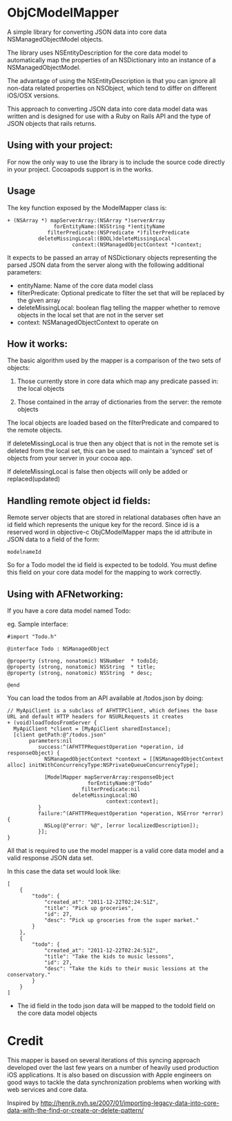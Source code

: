 # ObjCModelMapper

A simple library for converting JSON data into core data NSManagedObjectModel objects.

The library uses NSEntityDescription for the core data model to automatically map the properties of an NSDictionary into an instance of a NSManagedObjectModel.

The advantage of using the NSEntityDescription is that you can ignore all non-data related properties on NSObject, which tend to differ on different iOS/OSX versions.

This approach to converting JSON data into core data model data was written and is designed for use with a Ruby on Rails API and the type of JSON objects that rails returns.

## Using with your project:

For now the only way to use the library is to include the source code directly in your project.  Cocoapods support is in the works.

## Usage

The key function exposed by the ModelMapper class is:

    + (NSArray *) mapServerArray:(NSArray *)serverArray
                   forEntityName:(NSString *)entityName
                 filterPredicate:(NSPredicate *)filterPredicate
              deleteMissingLocal:(BOOL)deleteMissingLocal
                         context:(NSManagedObjectContext *)context;

It expects to be passed an array of NSDictionary objects representing the parsed JSON data from the server along with the following additional parameters:

* entityName: Name of the core data model class
* filterPredicate: Optional predicate to filter the set that will be replaced by the given array
* deleteMissingLocal: boolean flag telling the mapper whether to remove objects in the local set that are not in the server set
* context: NSManagedObjectContext to operate on

## How it works:

The basic algorithm used by the mapper is a comparison of the two sets of objects: 

1) Those currently store in core data which map any predicate passed in: the local objects

2) Those contained in the array of dictionaries from the server: the remote objects

The local objects are loaded based on the filterPredicate and compared to the remote objects.

If deleteMissingLocal is true then any object that is not in the remote set is deleted from the local set, this can be used to maintain a 'synced' set of objects from your server in your cocoa app.

If deleteMissingLocal is false then objects will only be added or replaced(updated)

## Handling remote object id fields:

Remote server objects that are stored in relational databases often have an id field which represents the unique key for the record.  Since id is a reserved word in objective-c ObjCModelMapper maps the id attribute in JSON data to a field of the form:

    modelnameId

So for a Todo model the id field is expected to be todoId.  You must define this field on your core data model for the mapping to work correctly. 

## Using with AFNetworking:

If you have a core data model named Todo:

eg. Sample interface:

    #import "Todo.h"

    @interface Todo : NSManagedObject

    @property (strong, nonatomic) NSNumber  * todoId;
    @property (strong, nonatomic) NSString  * title;
    @property (strong, nonatomic) NSString  * desc;

    @end

You can load the todos from an API available at /todos.json by doing:

    // MyApiClient is a subclass of AFHTTPClient, which defines the base URL and default HTTP headers for NSURLRequests it creates
    + (void)loadTodosFromServer {
      MyApiClient *client = [MyApiClient sharedInstance];      
      [client getPath:@"/todos.json"
           parameters:nil
              success:^(AFHTTPRequestOperation *operation, id responseObject) {
                NSManagedObjectContext *context = [[NSManagedObjectContext alloc] initWithConcurrencyType:NSPrivateQueueConcurrencyType];                
                
                [ModelMapper mapServerArray:responseObject 
                              forEntityName:@"Todo" 
                            filterPredicate:nil 
                         deleteMissingLocal:NO 
                                    context:context];                                
              }
              failure:^(AFHTTPRequestOperation *operation, NSError *error) {
                NSLog(@"error: %@", [error localizedDescription]);                                
              }];
    }

All that is required to use the model mapper is a valid core data model and a valid response JSON data set.

In this case the data set would look like:

    [
        {
            "todo": {
                "created_at": "2011-12-22T02:24:51Z",
                "title": "Pick up groceries",
                "id": 27,
                "desc": "Pick up groceries from the super market."                
            }
        },
        {
            "todo": {
                "created_at": "2011-12-22T02:24:51Z",
                "title": "Take the kids to music lessons",
                "id": 27,
                "desc": "Take the kids to their music lessions at the conservatory."
            }
        }
    ]

* The id field in the todo json data will be mapped to the todoId field on the core data model objects

# Credit

This mapper is based on several iterations of this syncing approach developed over the last few years on a number of heavily used production iOS applications.  It is also based on discussion with Apple engineers on good ways to tackle the data synchronization problems when working with web services and core data.

Inspired by http://henrik.nyh.se/2007/01/importing-legacy-data-into-core-data-with-the-find-or-create-or-delete-pattern/


